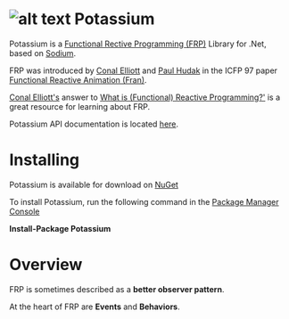![alt text](https://github.com/jerometerry/potassium/raw/master/img/potassium64.png "Potassium") Potassium
====================================================================================================

Potassium is a [Functional Rective Programming (FRP)](http://www.haskell.org/haskellwiki/Functional_Reactive_Programming) Library for .Net, based on  [Sodium](https://github.com/kentuckyfriedtakahe/sodium).

FRP was introduced by [Conal Elliott](http://conal.net/) and [Paul Hudak](http://haskell.cs.yale.edu/people/paul-hudak/) in the ICFP 97 paper [Functional Reactive Animation (Fran)](http://conal.net/papers/icfp97/). 

[Conal Elliott's](http://conal.net/) answer to [What is (Functional) Reactive Programming?'](http://stackoverflow.com/questions/1028250/what-is-functional-reactive-programming) is a great resource for learning about FRP.

Potassium API documentation is located [here](http://jterry.azurewebsites.net/potassium/).

Installing
==========

Potassium is available for download on [NuGet](http://www.nuget.org/packages/Potassium/)

To install Potassium, run the following command in the [Package Manager Console](http://docs.nuget.org/docs/start-here/using-the-package-manager-console)

**Install-Package Potassium**

Overview
========

FRP is sometimes described as a **better observer pattern**. 

At the heart of FRP are **Events** and **Behaviors**.


